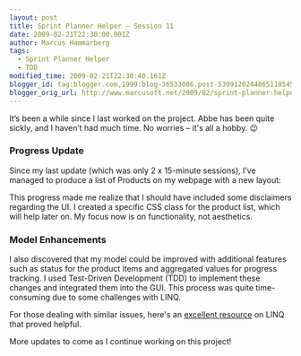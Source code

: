 ```yaml
---
layout: post
title: Sprint Planner Helper – Session 11
date: 2009-02-21T22:30:00.001Z
author: Marcus Hammarberg
tags:
  - Sprint Planner Helper
  - TDD
modified_time: 2009-02-21T22:30:40.161Z
blogger_id: tag:blogger.com,1999:blog-36533086.post-5399120244865118545
blogger_orig_url: http://www.marcusoft.net/2009/02/sprint-planner-helper-session-11.html
---
```


It’s been a while since I last worked on the project. Abbe has been quite sickly, and I haven’t had much time. No worries – it's all a hobby. 😉

### Progress Update

Since my last update (which was only 2 x 15-minute sessions), I’ve managed to produce a list of Products on my webpage with a new layout:

This progress made me realize that I should have included some disclaimers regarding the UI. I created a specific CSS class for the product list, which will help later on. My focus now is on functionality, not aesthetics.

### Model Enhancements

I also discovered that my model could be improved with additional features such as status for the product items and aggregated values for progress tracking. I used Test-Driven Development (TDD) to implement these changes and integrated them into the GUI. This process was quite time-consuming due to some challenges with LINQ.

For those dealing with similar issues, here's an [excellent resource](http://msdn.microsoft.com/en-us/vcsharp/aa336746.aspx) on LINQ that proved helpful.

More updates to come as I continue working on this project!
